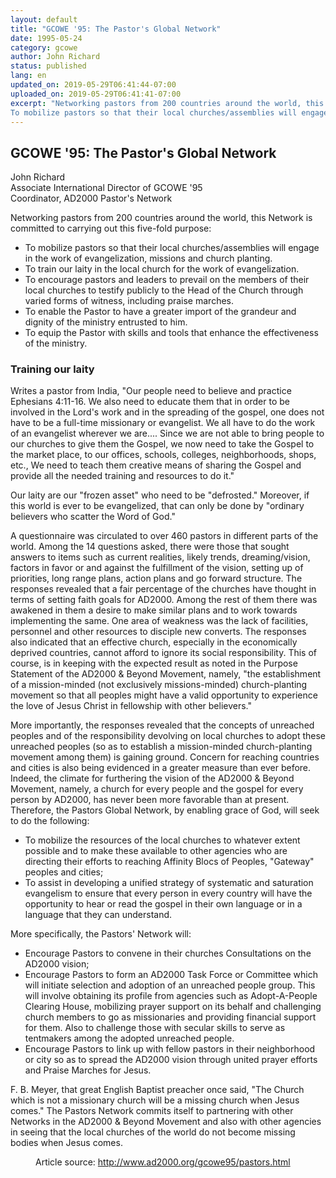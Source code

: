 ```yaml
---
layout: default
title: "GCOWE '95: The Pastor's Global Network"
date: 1995-05-24
category: gcowe
author: John Richard
status: published
lang: en
updated_on: 2019-05-29T06:41:44-07:00
uploaded_on: 2019-05-29T06:41:41-07:00
excerpt: "Networking pastors from 200 countries around the world, this Network is committed to carrying out this five-fold purpose:
To mobilize pastors so that their local churches/assemblies will engage in the work of evangelization, missions and church planting. To train our laity in the local church for the work of evangelization. To encourage pastors and leaders to prevail on the members of their local churches to testify publicly to the Head of the Church through varied forms of witness, including praise marches. To enable the Pastor to have a greater import of the grandeur and dignity of the ministry entrusted to him. To equip the Pastor with skills and tools that enhance the effectiveness of the ministry. "
---
```

<article class="document-container" data-publication-date="{{page.date}}" data-uploaded-on="{{page.uploaded_on}}" data-updated-on="{{page.updated_on}}" data-category="{{page.category}}">
<h1>GCOWE '95: The Pastor's Global Network</h1>

<p class="author">John Richard<br>
<span class="author-title">Associate International Director of GCOWE '95<br>
Coordinator, AD2000 Pastor's Network</span></p>

<p>Networking pastors from 200 countries around the world, this Network is committed to carrying out this five-fold purpose:</p>

<ul>
<li>To mobilize pastors so that their local churches/assemblies will engage in the work of evangelization, missions and church planting.</li>
<li>To train our laity in the local church for the work of evangelization.</li>
<li>To encourage pastors and leaders to prevail on the members of their local churches to testify publicly to the Head of the Church through varied forms of witness, including praise marches.</li>
<li>To enable the Pastor to have a greater import of the grandeur and dignity of the ministry entrusted to him.</li>
<li>To equip the Pastor with skills and tools that enhance the effectiveness of the ministry.</li>
</ul>

<h3>Training our laity</h3>

<p>Writes a pastor from India, "Our people need to believe and practice Ephesians 4:11-16. We also need to educate them that in order to be involved in the Lord's work and in the spreading of the gospel, one does not have to be a full-time missionary or evangelist. We all have to do the work of an evangelist wherever we are.... Since we are not able to bring people to our churches to give them the Gospel, we now need to take the Gospel to the market place, to our offices, schools, colleges, neighborhoods, shops, etc., We need to teach them creative means of sharing the Gospel and provide all the needed training and resources to do it."</p>
<p></p>
<p>Our laity are our "frozen asset" who need to be "defrosted." Moreover, if this world is ever to be evangelized, that can only be done by "ordinary believers who scatter the Word of God."</p>
<p></p>
<p>A questionnaire was circulated to over 460 pastors in different parts of the world. Among the 14 questions asked, there were those that sought answers to items such as current realities, likely trends, dreaming/vision, factors in favor or and against the fulfillment of the vision, setting up of priorities, long range plans, action plans and go forward structure. The responses revealed that a fair percentage of the churches have thought in terms of setting faith goals for AD2000. Among the rest of them there was awakened in them a desire to make similar plans and to work towards implementing the same. One area of weakness was the lack of facilities, personnel and other resources to disciple new converts. The responses also indicated that an effective church, especially in the economically deprived countries, cannot afford to ignore its social responsibility. This of course, is in keeping with the expected result as noted in the Purpose Statement of the AD2000 & Beyond Movement, namely, "the establishment of a mission-minded (not exclusively missions-minded) church-planting movement so that all peoples might have a valid opportunity to experience the love of Jesus Christ in fellowship with other believers."</p>
<p></p>
<p>More importantly, the responses revealed that the concepts of unreached peoples and of the responsibility devolving on local churches to adopt these unreached peoples (so as to establish a mission-minded church-planting movement among them) is gaining ground. Concern for reaching countries and cities is also being evidenced in a greater measure than ever before. Indeed, the climate for furthering the vision of the AD2000 & Beyond Movement, namely, a church for every people and the gospel for every person by AD2000, has never been more favorable than at present. Therefore, the Pastors Global Network, by enabling grace of God, will seek to do the following:</p>

<ul>
  <li>To mobilize the resources of the local churches to whatever extent possible and to make these available to other agencies who are directing their efforts to reaching Affinity Blocs of Peoples, "Gateway" peoples and cities;</li>
  <li>To assist in developing a unified strategy of systematic and saturation evangelism to ensure that every person in every country will have the opportunity to hear or read the gospel in their own language or in a language that they can understand. </li>
</ul>

<p>More specifically, the Pastors' Network will:</p>

<ul>
  <li>Encourage Pastors to convene in their churches Consultations on the AD2000 vision;</li>
  <li>Encourage Pastors to form an AD2000 Task Force or Committee which will initiate selection and adoption of an unreached people group. This will involve obtaining its profile from agencies such as Adopt-A-People Clearing House, mobilizing prayer support on its behalf and challenging church members to go as missionaries and providing financial support for them. Also to challenge those with secular skills to serve as tentmakers among the adopted unreached people.</li>
  <li>Encourage Pastors to link up with fellow pastors in their neighborhood or city so as to spread the AD2000 vision through united prayer efforts and Praise Marches for Jesus. </li>
</ul>

<p>F. B. Meyer, that great English Baptist preacher once said, "The Church which is not a missionary church will be a missing church when Jesus comes." The Pastors Network commits itself to partnering with other Networks in the AD2000 & Beyond Movement and also with other agencies in seeing that the local churches of the world do not become missing bodies when Jesus comes.</p>

<figure class="resource-links">
  <p>Article source: <a href="http://www.ad2000.org/gcowe95/pastors.html">http://www.ad2000.org/gcowe95/pastors.html</a></p>
</figure>
</article>
